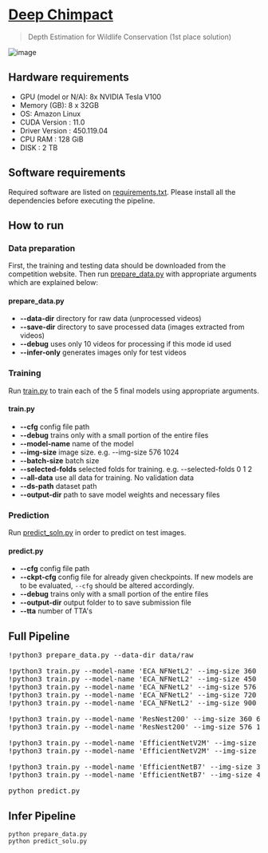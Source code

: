 # [Deep Chimpact](https://www.drivendata.org/competitions/82/competition-wildlife-video-depth-estimation/page/390/)
> Depth Estimation for Wildlife Conservation (1st place solution)

![image](https://user-images.githubusercontent.com/36858976/138281204-c3cbcb77-11ca-448b-a693-cb3cfa3c5181.png)

## Hardware requirements
* GPU (model or N/A):   8x NVIDIA Tesla V100
* Memory (GB):   8 x 32GB
* OS: Amazon Linux
* CUDA Version : 11.0
* Driver Version : 450.119.04
* CPU RAM : 128 GiB
* DISK : 2 TB

## Software requirements
Required software are listed on [requirements.txt](https://github.com/awsaf49/deep-chimpact-1st-place-solution/blob/main/requirements.txt). Please install all the dependencies before executing the pipeline.

## How to run
### Data preparation
First, the training and testing data should be downloaded from the competition website. Then run [prepare_data.py](https://github.com/awsaf49/deep-chimpact-1st-place-solution/blob/main/prepare_data.py) with appropriate arguments which are explained below: 


#### prepare_data.py
- **--data-dir** directory for raw data (unprocessed videos)
- **--save-dir** directory to save processed data (images extracted from videos)
- **--debug** uses only 10 videos for processing if this mode id used
- **--infer-only** generates images only for test videos

### Training
Run [train.py](https://github.com/awsaf49/deep-chimpact-1st-place-solution/blob/main/train.py) to train each of the 5 final models using appropriate arguments.

#### train.py
- **--cfg** config file path
- **--debug** trains only with a small portion of the entire files
- **--model-name** name of the model
- **--img-size** image size. e.g. --img-size 576 1024
- **--batch-size** batch size
- **--selected-folds** selected folds for training. e.g. --selected-folds 0 1 2 
- **--all-data** use all data for training. No validation data
- **--ds-path** dataset path
- **--output-dir** path to save model weights and necessary files

### Prediction
Run [predict_soln.py](https://github.com/awsaf49/deep-chimpact-1st-place-solution/blob/main/predict.py) in order to predict on test images.


#### predict.py
- **--cfg** config file path
- **--ckpt-cfg** config file for already given checkpoints. If new models are to be evaluated, `--cfg` should be altered accordingly.
- **--debug** trains only with a small portion of the entire files
- **--output-dir** output folder to to save submission file
- **--tta** number of TTA's

## Full Pipeline
<pre>
!python3 prepare_data.py --data-dir data/raw

!python3 train.py --model-name 'ECA_NFNetL2' --img-size 360 640 --batch-size 32
!python3 train.py --model-name 'ECA_NFNetL2' --img-size 450 800 --batch-size 24
!python3 train.py --model-name 'ECA_NFNetL2' --img-size 576 1024 --batch-size 12
!python3 train.py --model-name 'ECA_NFNetL2' --img-size 720 1280 --batch-size 8
!python3 train.py --model-name 'ECA_NFNetL2' --img-size 900 1600 --batch-size 4

!python3 train.py --model-name 'ResNest200' --img-size 360 640 --batch-size 16
!python3 train.py --model-name 'ResNest200' --img-size 576 1024 --batch-size 8

!python3 train.py --model-name 'EfficientNetV2M' --img-size 450 800 --batch-size 24
!python3 train.py --model-name 'EfficientNetV2M' --img-size 576 1024 --batch-size 12

!python3 train.py --model-name 'EfficientNetB7' --img-size 360 640 --batch-size 32
!python3 train.py --model-name 'EfficientNetB7' --img-size 450 800 --batch-size 24

python predict.py
</pre>


## Infer Pipeline
```
python prepare_data.py
python predict_solu.py
```